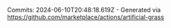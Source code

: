 Commits: 2024-06-10T20:48:18.619Z - Generated via https://github.com/marketplace/actions/artificial-grass
<br>
